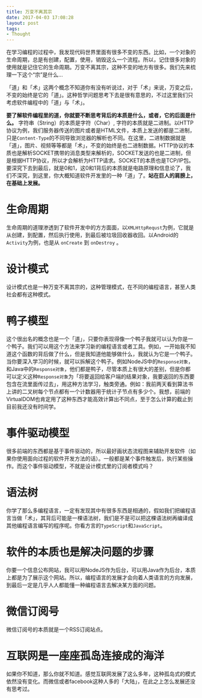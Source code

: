 ```yaml
---
title: 万变不离其宗
date: 2017-04-03 17:08:28
layout: post
tags:
- Thought
---
```

在学习编程的过程中，我发现代码世界里面有很多不变的东西。比如，一个对象的生命周期，总是有创建，配置，使用，销毁这么一个流程。所以，记住很多对象的使用就是记住它的生命周期。万变不离其宗，这种不变的地方有很多。我们先来梳理一下这个“宗”是什么...

「道」和「术」这两个概念不知道你有没有听说过，对于「术」来说，万变之后，不变的始终是它的「道」。这种哲学问题思考下去是很有意思的，不过这里我们只考虑软件编程中的「道」与「术」。

**要了解软件编程里的道，你就要不断思考背后的本质是什么，或者，它的后面是什么。** 字符串（String）的本质是字符（Char）, 字符的本质就是二进制。以HTTP协议为例，我们服务器传送的图片或者是HTML文件，本质上发送的都是二进制，只是`Content-Type`的不同导致浏览器的解析也不同。在这里，二进制数据就是「道」，图片、视频等等都是「术」，不变的始终是也二进制数据。HTTP协议的本质也是解析SOCKET携带的消息类型来解析的，SOCKET发送的也是二进制，但是根据HTTP协议，所以才会解析为HTTP请求。SOCKET的本质也是TCP/IP包。要深究下去到最后，就是0和1，这0和1背后的本质就是电路原理和信息论了，我们不深究，到这里，你大概知道软件开发里的一种「道」了。**站在巨人的肩膀上，在基础上发展。**

# 生命周期
生命周期的道理渗透到了软件开发中的方方面面，以`XMLHttpRequst`为例，它就是从创建，到配置，然后执行使用，到最后被垃圾回收器收回。以Android的`Activity`为例，也是从 `onCreate` 到 `onDestroy` 。

# 设计模式
设计模式也是一种万变不离其宗的，这种管理模式，在不同的编程语言，甚至人类社会都有这种模式。

# 鸭子模型
这个很出名的概念也是一个「道」，只要你表现得像一个鸭子我就可以认为你是一个鸭子。我们可以用这个方法来学习新的编程语言或者工具。例如，一开始我不知道这个函数的背后做了什么，但是我知道他能够做什么，我就认为它是一个鸭子。当你要深入学习的时候，就可以拆解这个鸭子。例如NodeJS中的`Response对象`，和Java中的`Response对象`，他们都是鸭子，尽管本质上有很大的差别，但是你都可以定义这种`Response对象`为「将要返回给客户端的结果对象，我要返回的东西要包含在流里面传过去」，用这种方法学习，触类旁通。例如：我前两天看到算法书上讲的二叉树每个节点都有一个计数器用于统计子节点有多少个。我想，前端的VirtualDOM也肯定用了这种东西才能高效计算出不同点，至于怎么计算的截止到目前我还没有时间学。

# 事件驱动模型
很多前端的东西都是基于事件驱动的，所以最好画状态流程图来辅助开发软件（如果你使用面向过程的软件开发方法的话）。一般都是某个事件触发后，执行某些操作。而这个事件驱动模型，不就是设计模式里的订阅者模式吗？

# 语法树
你学了那么多编程语言，一定有发现其中有很多东西是相通的，假如我们把编程语言当做「术」，其背后可能是一棵语法树，我们是不是可以把这棵语法树再编译成其他编程语言编写的程序呢。你看方言的`TypeScript`和`JavaScript`。

# 软件的本质也是解决问题的步骤
你要一个信息公布网站，我可以用NodeJS作为后台，可以用Java作为后台，本质上都是为了展示这个网站。所以，编程语言的发展才会向着人类语言的方向发展，到最后一定是几乎人人都能懂一种编程语言去解决某方面的问题。

# 微信订阅号
微信订阅号的本质就是一个RSS订阅站点。

# 互联网是一座座孤岛连接成的海洋
如果你不知道，那么你就不知道。感觉互联网发展了这么多年，这种孤岛式的模式依然没有变化。而微信或者facebook这种人多的「大陆」，在此之上怎么发展还没有思考过。
